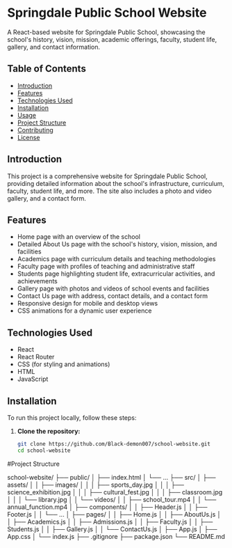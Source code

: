 # Springdale Public School Website

A React-based website for Springdale Public School, showcasing the school's history, vision, mission, academic offerings, faculty, student life, gallery, and contact information.

## Table of Contents

- [Introduction](#introduction)
- [Features](#features)
- [Technologies Used](#technologies-used)
- [Installation](#installation)
- [Usage](#usage)
- [Project Structure](#project-structure)
- [Contributing](#contributing)
- [License](#license)

## Introduction

This project is a comprehensive website for Springdale Public School, providing detailed information about the school's infrastructure, curriculum, faculty, student life, and more. The site also includes a photo and video gallery, and a contact form.

## Features

- Home page with an overview of the school
- Detailed About Us page with the school's history, vision, mission, and facilities
- Academics page with curriculum details and teaching methodologies
- Faculty page with profiles of teaching and administrative staff
- Students page highlighting student life, extracurricular activities, and achievements
- Gallery page with photos and videos of school events and facilities
- Contact Us page with address, contact details, and a contact form
- Responsive design for mobile and desktop views
- CSS animations for a dynamic user experience

## Technologies Used

- React
- React Router
- CSS (for styling and animations)
- HTML
- JavaScript

## Installation

To run this project locally, follow these steps:

1. **Clone the repository:**

   ```bash
   git clone https://github.com/Black-demon007/school-website.git
   cd school-website
   ```

#Project Structure

school-website/
├── public/
│ ├── index.html
│ └── ...
├── src/
│ ├── assets/
│ │ ├── images/
│ │ │ ├── sports_day.jpg
│ │ │ ├── science_exhibition.jpg
│ │ │ ├── cultural_fest.jpg
│ │ │ ├── classroom.jpg
│ │ │ └── library.jpg
│ │ └── videos/
│ │ ├── school_tour.mp4
│ │ └── annual_function.mp4
│ ├── components/
│ │ ├── Header.js
│ │ ├── Footer.js
│ │ └── ...
│ ├── pages/
│ │ ├── Home.js
│ │ ├── AboutUs.js
│ │ ├── Academics.js
│ │ ├── Admissions.js
│ │ ├── Faculty.js
│ │ ├── Students.js
│ │ ├── Gallery.js
│ │ └── ContactUs.js
│ ├── App.js
│ ├── App.css
│ └── index.js
├── .gitignore
├── package.json
└── README.md

